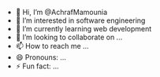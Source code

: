 - 👋 Hi, I’m @AchrafMamounia
- 👀 I’m interested in software engineering
- 🌱 I’m currently learning web development
- 💞️ I’m looking to collaborate on ...
- 📫 How to reach me ...
- 😄 Pronouns: ...
- ⚡ Fun fact: ...

<!---
AchrafMamounia/AchrafMamounia is a ✨ special ✨ repository because its `README.md` (this file) appears on your GitHub profile.
You can click the Preview link to take a look at your changes.
--->
